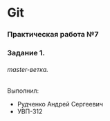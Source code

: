 # Git
### Практическая работа №7
### Задание 1.
###### master-ветка.

Выполнил:
* Рудченко Андрей Сергеевич
* УВП-312
